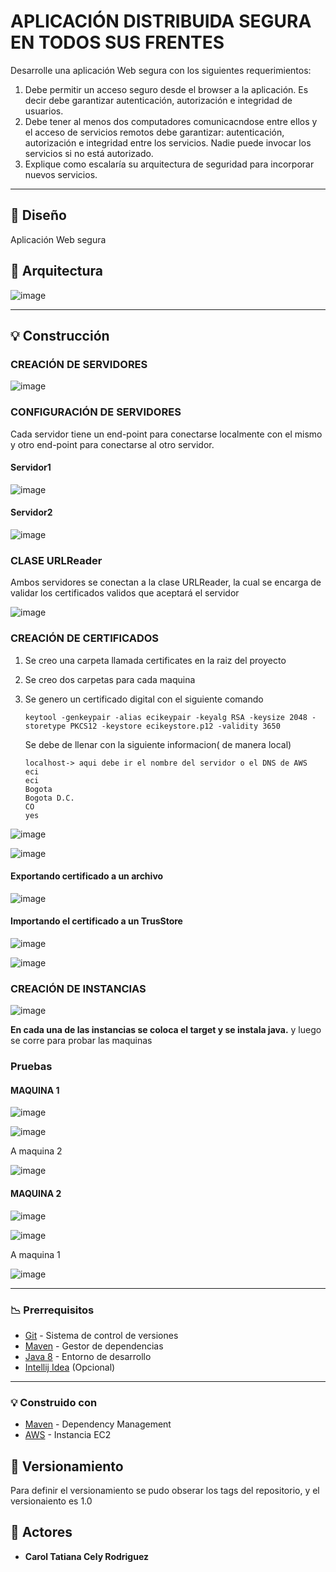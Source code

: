 # APLICACIÓN DISTRIBUIDA SEGURA EN TODOS SUS FRENTES

Desarrolle una aplicación Web segura con los siguientes requerimientos:

1. Debe permitir un acceso seguro desde el browser a la aplicación. Es decir debe garantizar autenticación, autorización e integridad de usuarios.
2. Debe tener al menos dos computadores comunicacndose entre ellos y el acceso de servicios remotos debe garantizar: autenticación, autorización e integridad entre los servicios. Nadie puede invocar los servicios si no está autorizado.
3. Explique como escalaría su arquitectura de seguridad para incorporar nuevos servicios.

**** 

## :newspaper: Diseño 

Aplicación Web segura

## :mag_right: Arquitectura 

![image](https://user-images.githubusercontent.com/63822072/227381284-64f1072c-58c0-4b2c-95fd-0c5909840a46.png)

****

## :bulb: Construcción 

### CREACIÓN DE SERVIDORES

![image](https://user-images.githubusercontent.com/63822072/227381368-0778a22c-bd92-4cf9-8b83-c2829171704a.png)

### CONFIGURACIÓN DE SERVIDORES  

Cada servidor tiene un end-point para conectarse localmente con el mismo y otro end-point para conectarse al otro servidor.

#### Servidor1

![image](https://user-images.githubusercontent.com/63822072/227381650-54bd7d48-56f3-4935-aa12-4daa082ec0e8.png)

#### Servidor2

![image](https://user-images.githubusercontent.com/63822072/227381671-ef22bde0-a04a-445d-ad80-4e1b143f1df3.png)

### CLASE URLReader

Ambos servidores se conectan a la clase URLReader, la cual se encarga de validar los certificados validos que aceptará el servidor

![image](https://user-images.githubusercontent.com/63822072/227381760-f373046c-0a7c-4883-983f-03c37debc23d.png)

### CREACIÓN DE CERTIFICADOS 

1. Se creo una carpeta llamada certificates en la raiz del proyecto
2. Se creo dos carpetas para cada maquina
3. Se genero un certificado digital con el siguiente comando

    ```
    keytool -genkeypair -alias ecikeypair -keyalg RSA -keysize 2048 -storetype PKCS12 -keystore ecikeystore.p12 -validity 3650
    ```
   Se debe de llenar con la siguiente informacion( de manera local)
   ```
   localhost-> aqui debe ir el nombre del servidor o el DNS de AWS
   eci
   eci
   Bogota
   Bogota D.C.
   CO
   yes
   ```

![image](https://user-images.githubusercontent.com/63822072/227382278-7506f22c-6212-48f8-8e4f-9ebef5344859.png)

![image](https://user-images.githubusercontent.com/63822072/227382330-612a5a29-6637-4971-92a4-832ba060c965.png)

#### Exportando certificado a un archivo 

![image](https://user-images.githubusercontent.com/63822072/227382666-5f45bf31-c8e3-4e33-988d-1a8c326ea7b3.png)

#### Importando el certificado a un TrusStore

![image](https://user-images.githubusercontent.com/63822072/227382473-d671cd6d-2662-4f6e-b234-5a4090909993.png)

![image](https://user-images.githubusercontent.com/63822072/227382541-aebdb69c-01e8-4f70-9af8-2a05b72f8894.png)

### CREACIÓN DE INSTANCIAS

![image](https://user-images.githubusercontent.com/63822072/227382855-10178fab-504d-424a-9a22-531c11b135a1.png)

**En cada una de las instancias se coloca el target y se instala java.** y luego se corre para probar las maquinas  

### Pruebas

#### MAQUINA 1

![image](https://user-images.githubusercontent.com/63822072/227383106-ca35d08b-393d-4b70-8fb7-a1cd26444868.png)

![image](https://user-images.githubusercontent.com/63822072/227383572-ec63b8ff-63d3-4e11-9de7-aac4c6ed73b5.png)

A maquina 2

![image](https://user-images.githubusercontent.com/63822072/227383623-d121a853-1676-494d-960b-7bf1f386890e.png)



#### MAQUINA 2

![image](https://user-images.githubusercontent.com/63822072/227383159-d1e5cfa4-2ca7-41f2-ad16-ca932c81913c.png)

![image](https://user-images.githubusercontent.com/63822072/227383258-3dda5054-0cda-4fa0-8834-f77258122c26.png)

A maquina 1

![image](https://user-images.githubusercontent.com/63822072/227383309-8321563e-0dbc-4308-83a9-10a2ec2cbcec.png)


****
### :chart_with_downwards_trend: Prerrequisitos

-   [Git](https://git-scm.com/downloads) - Sistema de control de versiones
-   [Maven](https://maven.apache.org/download.cgi) - Gestor de dependencias
-   [Java 8](https://www.java.com/download/ie_manual.jsp) - Entorno de desarrollo
-   [Intellij Idea](https://www.jetbrains.com/es-es/idea/download/) (Opcional)

****

### :bulb: Construido con

* [Maven](https://maven.apache.org/) - Dependency Management
* [AWS](https://aws.amazon.com/) - Instancia EC2

## :mag_right: Versionamiento

Para definir el versionamiento se pudo obserar los tags del repositorio, y el versionaiento es 1.0 

## :woman: Actores

* **Carol Tatiana Cely Rodriguez** 
